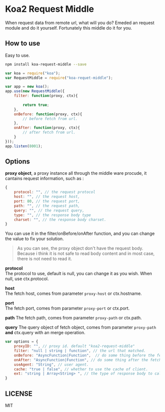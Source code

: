 # Koa2 Request Middle
When request data from remote url, what will you do? Emeded an request module and do it yourself. Fortunately this middle do it for you.

## How to use
Easy to use.
```bash
npm install koa-request-middle --save
```
```javascript
var koa = require("koa");
var RequestMiddle = require("koa-requet-middle");

var app = new koa();
app.use(new RequestMiddle({
	filter: function(proxy, ctx){
		
		return true;
	},
	onBefore: function(proxy, ctx){
		// before fetch from url.
	},
	onAfter: function(proxy, ctx){
		// after fetch from url.
	}
}));
app.listen(8001);
```

## Options
**proxy object**, a proxy instance all through the middle ware procude, it cantains request information, such as :
```javascript
{
	protocol: "", // the request protocol
	host: "", // the request host,
	port: 80, // the request port,
	path: "", // the request path,
	query: "", // the request query,
	type: "", // the response body type
	charset: "", // the response body charset.
}
```
You can use it in the filter/onBefore/onAfter function, and you can change the value to fix your solution.
>
> As you can see, the proxy object don't have the request body. Because i think it is not safe to read body content and in most case, there is not need to read it.
     
**protocol**         
The protocol to use, default is null, you can change it as you wish. When null, use ctx.protocol.
              
**host**           
The fetch host, comes from parameter `proxy-host` or ctx.hostname.
            
**port**         
The fetch port, comes from parameter `proxy-port` or ctx.port.
                     
**path** 
The fetch path, comes from parameter `proxy-path` or ctx.path. 

**query**
The query object of fetch object, comes from parameter `proxy-path` **and** ctx.query with an merge operation.



```javascript
var options = {
	proxyID: "", // proxy id. default "koa2-request-middle"
	filter: "null | string | function", // the url that matched.
	onBefore: "AsyncFunction|Function",  // do some thing before the fetch.
	onAfter: "AsyncFunction|Function", // do some thing after the fetch.
	useAgent: "String", // user agent.
	cache: "true | false", // whether to use the cache of client.
	ext: "string | Array<String> ", // the type of response body to call the onAfter function. default value is ["txt", "html", "xml", "js", "json"]
}
```

## LICENSE
MIT
